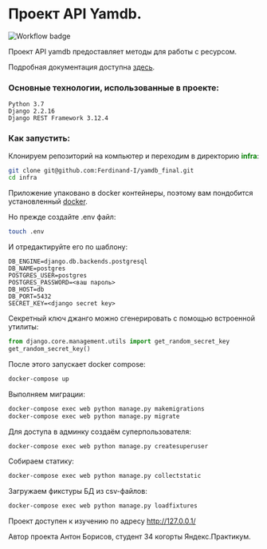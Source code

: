 # Проект API Yamdb.

![Workflow badge](https://github.com/Ferdinand-I/yamdb_final/actions/workflows/yamdb_workflow.yml/badge.svg)

Проект API yamdb предоставляет методы для работы с ресурсом.

Подробная документация доступна [здесь](http://158.160.6.0/redoc/).

### Основные технологии, использованные в проекте:

```text
Python 3.7
Django 2.2.16
Django REST Framework 3.12.4
```


### Как запустить:

Клонируем репозиторий на компьютер и переходим в директорию 
<b style="color:green">infra</b>:

```bash
git clone git@github.com:Ferdinand-I/yamdb_final.git
cd infra
```
Приложение упаковано в docker контейнеры, поэтому вам пондобится
установленный [docker](https://www.docker.com/).

Но прежде создайте .env файл:

```bash
touch .env
```

И отредактируйте его по шаблону:

```text
DB_ENGINE=django.db.backends.postgresql
DB_NAME=postgres
POSTGRES_USER=postgres
POSTGRES_PASSWORD=<ваш пароль>
DB_HOST=db
DB_PORT=5432
SECRET_KEY=<django secret key>

```
Секретный ключ джанго можно сгенерировать с помощью встроенной утилиты:

```python
from django.core.management.utils import get_random_secret_key  
get_random_secret_key()
```

После этого запускает docker compose:


```bash
docker-compose up
```

Выполняем миграции:

```bash
docker-compose exec web python manage.py makemigrations
docker-compose exec web python manage.py migrate
```

Для доступа в админку создаём суперпользователя:

```bash
docker-compose exec web python manage.py createsuperuser
```

Собираем статику:

```bash
docker-compose exec web python manage.py collectstatic
```

Загружаем фикстуры БД из csv-файлов:

```bash
docker-compose exec web python manage.py loadfixtures
```

Проект доступен к изучению по адресу http://127.0.0.1/

Автор проекта Антон Борисов, студент 34 когорты Яндекс.Практикум.